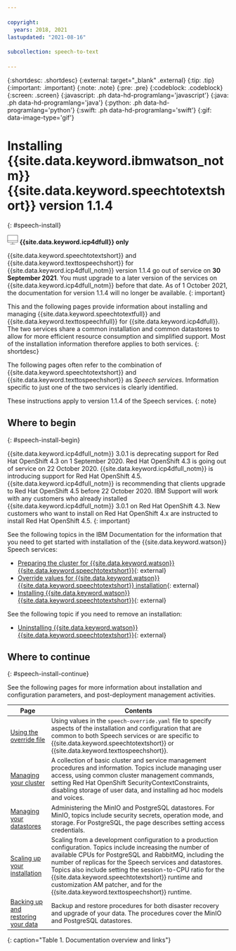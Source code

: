 ```yaml
---

copyright:
  years: 2018, 2021
lastupdated: "2021-08-16"

subcollection: speech-to-text

---
```


{:shortdesc: .shortdesc}
{:external: target="_blank" .external}
{:tip: .tip}
{:important: .important}
{:note: .note}
{:pre: .pre}
{:codeblock: .codeblock}
{:screen: .screen}
{:javascript: .ph data-hd-programlang='javascript'}
{:java: .ph data-hd-programlang='java'}
{:python: .ph data-hd-programlang='python'}
{:swift: .ph data-hd-programlang='swift'}
{:gif: data-image-type='gif'}

# Installing {{site.data.keyword.ibmwatson_notm}} {{site.data.keyword.speechtotextshort}} version 1.1.4
{: #speech-install}

![Cloud Pak for Data only](images/cloud-pak.png) **{{site.data.keyword.icp4dfull}} only**

{{site.data.keyword.speechtotextshort}} and {{site.data.keyword.texttospeechshort}} for {{site.data.keyword.icp4dfull_notm}} version 1.1.4 go out of service on **30 September 2021**. You must upgrade to a later version of the services on {{site.data.keyword.icp4dfull_notm}} before that date. As of 1 October 2021, the documentation for version 1.1.4 will no longer be available.
{: important}

This and the following pages provide information about installing and managing {{site.data.keyword.speechtotextfull}} and {{site.data.keyword.texttospeechfull}} for {{site.data.keyword.icp4dfull}}. The two services share a common installation and common datastores to allow for more efficient resource consumption and simplified support. Most of the installation information therefore applies to both services.
{: shortdesc}

The following pages often refer to the combination of {{site.data.keyword.speechtotextshort}} and {{site.data.keyword.texttospeechshort}} as *Speech services.* Information specific to just one of the two services is clearly identified.

These instructions apply to version 1.1.4 of the Speech services.
{: note}

## Where to begin
{: #speech-install-begin}

{{site.data.keyword.icp4dfull_notm}} 3.0.1 is deprecating support for Red Hat OpenShift 4.3 on 1 September 2020. Red Hat OpenShift 4.3 is going out of service on 22 October 2020. {{site.data.keyword.icp4dfull_notm}} is introducing support for Red Hat OpenShift 4.5. {{site.data.keyword.icp4dfull_notm}} is recommending that clients upgrade to Red Hat OpenShift 4.5 before 22 October 2020. IBM Support will work with any customers who already installed {{site.data.keyword.icp4dfull_notm}} 3.0.1 on Red Hat OpenShift 4.3. New customers who want to install on Red Hat OpenShift 4.x are instructed to install Red Hat OpenShift 4.5.
{: important}

See the following topics in the IBM Documentation for the information that you need to get started with installation of the {{site.data.keyword.watson}} Speech services:

-   [Preparing the cluster for {{site.data.keyword.watson}} {{site.data.keyword.speechtotextshort}}](https://www.ibm.com/support/knowledgecenter/SSQNUZ_3.0.1/cpd/svc/watson/speech-to-text-adm-cmd.html){: external}
-   [Override values for {{site.data.keyword.watson}} {{site.data.keyword.speechtotextshort}} installation](https://www.ibm.com/support/knowledgecenter/SSQNUZ_3.0.1/cpd/svc/watson/speech-to-text-override.html){: external}
-   [Installing {{site.data.keyword.watson}} {{site.data.keyword.speechtotextshort}}](https://www.ibm.com/support/knowledgecenter/SSQNUZ_3.0.1/cpd/svc/watson/speech-to-text-install.html){: external}

See the following topic if you need to remove an installation:

-   [Uninstalling {{site.data.keyword.watson}} {{site.data.keyword.speechtotextshort}}](https://www.ibm.com/support/knowledgecenter/SSQNUZ_3.0.1/cpd/svc/watson/speech-to-text-uninstall.html){: external}

## Where to continue
{: #speech-install-continue}

See the following pages for more information about installation and configuration parameters, and post-deployment management activities.

| Page | Contents |
|------|----------|
| [Using the override file](/docs/speech-to-text?topic=speech-to-text-speech-override) | Using values in the `speech-override.yaml` file to specify aspects of the installation and configuration that are common to both Speech services or are specific to {{site.data.keyword.speechtotextshort}} or {{site.data.keyword.texttospeechshort}}. |
| [Managing your cluster](/docs/speech-to-text?topic=speech-to-text-speech-cluster) | A collection of basic cluster and service management procedures and information. Topics include managing user access, using common cluster management commands, setting Red Hat OpenShift SecurityContextConstraints, disabling storage of user data, and installing ad hoc models and voices. |
| [Managing your datastores](/docs/speech-to-text?topic=speech-to-text-speech-datastores) | Administering the MinIO and PostgreSQL datastores. For MinIO, topics include security secrets, operation mode, and storage. For PostgreSQL, the page describes setting access credentials. |
| [Scaling up your installation](/docs/speech-to-text?topic=speech-to-text-speech-scaling) | Scaling from a development configuration to a production configuration. Topics include increasing the number of available CPUs for PostgreSQL and RabbitMQ, including the number of replicas for the Speech services and datastores. Topics also include setting the session-to-CPU ratio for the {{site.data.keyword.speechtotextshort}} runtime and customization AM patcher, and for the {{site.data.keyword.texttospeechshort}} runtime. |
| [Backing up and restoring your data](/docs/speech-to-text?topic=speech-to-text-speech-backup) | Backup and restore procedures for both disaster recovery and upgrade of your data. The procedures cover the MinIO and PostgreSQL datastores. |
{: caption="Table 1. Documentation overview and links"}
